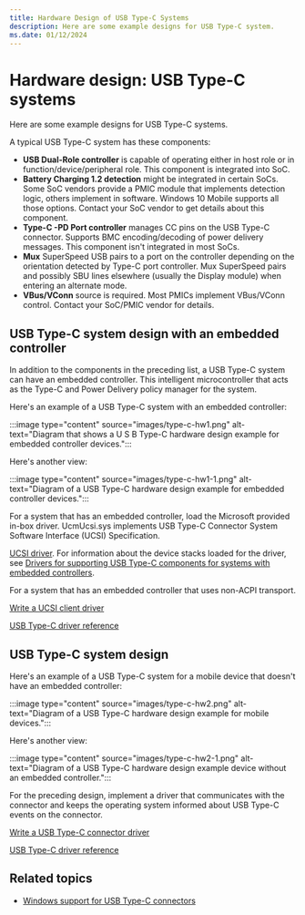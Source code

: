```yaml
---
title: Hardware Design of USB Type-C Systems
description: Here are some example designs for USB Type-C system.
ms.date: 01/12/2024
---
```


# Hardware design: USB Type-C systems

Here are some example designs for USB Type-C systems.

A typical USB Type-C system has these components:

- **USB Dual-Role controller** is capable of operating either in host role or in function/device/peripheral role. This component is integrated into SoC.
- **Battery Charging 1.2 detection** might be integrated in certain SoCs. Some SoC vendors provide a PMIC module that implements detection logic, others implement in software. Windows 10 Mobile supports all those options. Contact your SoC vendor to get details about this component.
- **Type-C -PD Port controller** manages CC pins on the USB Type-C connector. Supports BMC encoding/decoding of power delivery messages. This component isn't integrated in most SoCs.
- **Mux** SuperSpeed USB pairs to a port on the controller depending on the orientation detected by Type-C port controller. Mux SuperSpeed pairs and possibly SBU lines elsewhere (usually the Display module) when entering an alternate mode.
- **VBus/VConn** source is required. Most PMICs implement VBus/VConn control. Contact your SoC/PMIC vendor for details.

## USB Type-C system design with an embedded controller

In addition to the components in the preceding list, a USB Type-C system can have an embedded controller. This intelligent microcontroller that acts as the Type-C and Power Delivery policy manager for the system.

Here's an example of a USB Type-C system with an embedded controller:

:::image type="content" source="images/type-c-hw1.png" alt-text="Diagram that shows a U S B Type-C hardware design example for embedded controller devices.":::

Here's another view:

:::image type="content" source="images/type-c-hw1-1.png" alt-text="Diagram of a USB Type-C hardware design example for embedded controller devices.":::

For a system that has an embedded controller, load the Microsoft provided in-box driver. UcmUcsi.sys implements USB Type-C Connector System Software Interface (UCSI) Specification.

[UCSI driver](ucsi.md). For information about the device stacks loaded for the driver, see [Drivers for supporting USB Type-C components for systems with embedded controllers](architecture--usb-type-c-in-a-windows-system.md#drivers-for-supporting-usb-type-c-components).

For a system that has an embedded controller that uses non-ACPI transport.

[Write a UCSI client driver](write-a-ucsi-driver.md)

[USB Type-C driver reference](/windows-hardware/drivers/ddi/_usbref/#type-c-driver-reference)

## USB Type-C system design

Here's an example of a USB Type-C system for a mobile device that doesn't have an embedded controller:

:::image type="content" source="images/type-c-hw2.png" alt-text="Diagram of a USB Type-C hardware design example for mobile devices.":::

Here's another view:

:::image type="content" source="images/type-c-hw2-1.png" alt-text="Diagram of a USB Type-C hardware design example device without an embedded controller.":::

For the preceding design, implement a driver that communicates with the connector and keeps the operating system informed about USB Type-C events on the connector.

[Write a USB Type-C connector driver](bring-up-a-usb-type-c-connector-on-a-windows-system.md)

[USB Type-C driver reference](/windows-hardware/drivers/ddi/_usbref/#type-c-driver-reference)

## Related topics

- [Windows support for USB Type-C connectors](oem-tasks-for-bringing-up-a-usb-typec.md)
